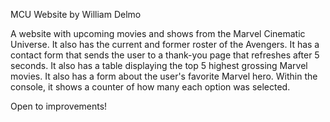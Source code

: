 MCU Website by William Delmo

A website with upcoming movies and shows from the Marvel Cinematic Universe. It also has the current and former roster of the Avengers. It has a contact form that sends the user to a thank-you page that refreshes after 5 seconds. It also has a table displaying the top 5 highest grossing Marvel movies. It also has a form about the user's favorite Marvel hero. Within the console, it shows a counter of how many each option was selected.

Open to improvements!
